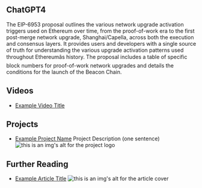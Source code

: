 ## ChatGPT4

The EIP-6953 proposal outlines the various network upgrade activation triggers used on Ethereum over time, from the proof-of-work era to the first post-merge network upgrade, Shanghai/Capella, across both the execution and consensus layers. It provides users and developers with a single source of truth for understanding the various upgrade activation patterns used throughout Ethereumâs history. The proposal includes a table of specific block numbers for proof-of-work network upgrades and details the conditions for the launch of the Beacon Chain.

## Videos

- [Example Video Title](https://www.youtube.com/watch?v=TDGq4aeevgY)

## Projects

- [Example Project Name](https://xxxx.xxx/xxxxx) Project Description (one sentence) ![this is an img's alt for the project logo](https://xxxx.xxx/project-logo.xxx)

## Further Reading

- [Example Article Title](https://xxxx.xxx/xxxxx) ![this is an img's alt for the article cover](https://xxxx.xxx/article-cover.xxx)
